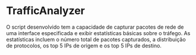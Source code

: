# TrafficAnalyzer

O script desenvolvido tem a capacidade de capturar pacotes de rede de uma interface especificada e exibir estatísticas básicas sobre o tráfego. As estatísticas incluem o número total de pacotes capturados, a distribuição de protocolos, os top 5 IPs de origem e os top 5 IPs de destino.
